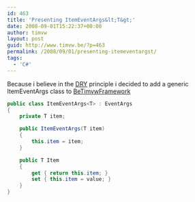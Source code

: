 ```yaml
---
id: 463
title: 'Presenting ItemEventArgs&lt;T&gt;'
date: 2008-09-01T15:22:37+00:00
author: timvw
layout: post
guid: http://www.timvw.be/?p=463
permalink: /2008/09/01/presenting-itemeventargst/
tags:
  - 'C#'
---
```

Because i believe in the [DRY](http://en.wikipedia.org/wiki/Don%27t_repeat_yourself) principle i decided to add a generic ItemEventArgs class to [BeTimvwFramework](http://www.codeplex.com/BeTimvwFramework)

```csharp
public class ItemEventArgs<T> : EventArgs
{
	private T item;

	public ItemEventArgs(T item)
	{
		this.item = item;
	}

	public T Item
	{
		get { return this.item; }
		set { this.item = value; }
	}
}
```
